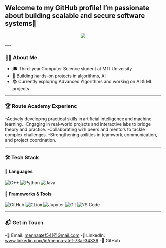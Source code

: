 ## Welcome to my GitHub profile! I’m passionate about building scalable and secure software systems👋
</h3>
<p align="center">
  <img src="https://readme-typing-svg.herokuapp.com?color=%23F7E400&size=22&center=true&vCenter=true&width=800&lines=Computer+Science+Student+|+AI+%26+Software+Development+Enthusiast" />
</p>
---

### 🧑‍💻 About Me

- 🎓 Third-year Computer Science student at MTI University  
- 🧱 Building hands-on projects in algorithms, AI
- 📚 Currently exploring Advanced Algorithms and working on AI & ML projects
---

### 🏆 Route Academy Experienc
-Actively developing practical skills in artificial intelligence and machine learning.
-Engaging in real-world projects and interactive labs to bridge theory and practice.
-Collaborating with peers and mentors to tackle complex challenges.
-Strengthening abilities in teamwork, communication, and project coordination.

---


### 🛠️ Tech Stack

#### 🧩 Languages  
![C++](https://img.shields.io/badge/C%2B%2B-00599C?style=flat&logo=c%2B%2B&logoColor=white)
![Python](https://img.shields.io/badge/Python-3776AB?style=flat&logo=python&logoColor=white)
![Java](https://img.shields.io/badge/Java-ED8B00?style=for-the-badge&logo=java&logoColor=white)


#### 🔧 Frameworks & Tools  
![GitHub](https://img.shields.io/badge/GitHub-181717?style=flat&logo=github&logoColor=white)
![CLion](https://img.shields.io/badge/CLion-000000?style=flat&logo=clion&logoColor=white)
![Jupyter](https://img.shields.io/badge/Jupyter-F37626?style=for-the-badge&logo=jupyter&logoColor=white)
![Git](https://img.shields.io/badge/Git-F05032?style=for-the-badge&logo=git&logoColor=white)
![VS Code](https://img.shields.io/badge/VS%20Code-0078D4?style=for-the-badge&logo=visual-studio-code&logoColor=white)


------
### 📬 Get in Touch
-📧 Email: mennaatef541@Gmail.com
-💼 LinkedIn: www.linkedin.com/in/menna-atef-73a934339
-🐙 GitHub



